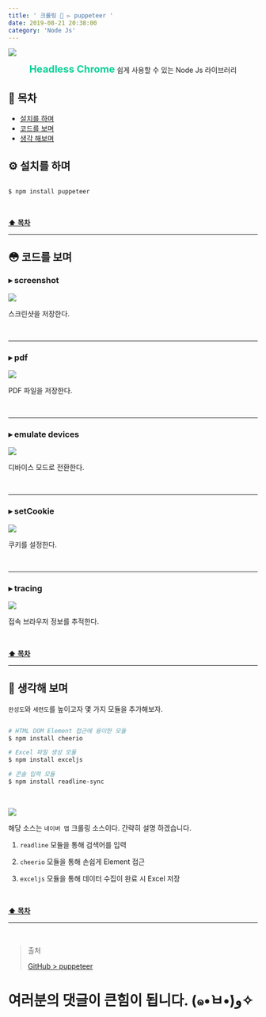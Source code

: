 ```yaml
---
title: ' 크롤링 👣 ▻ puppeteer '
date: 2019-08-21 20:38:00
category: 'Node Js'
---
```


![](./images/puppeteer/logo.png)

<center><strong style="color:#05D197; font-size: 20px;">Headless Chrome</strong> 쉽게 사용할 수 있는 Node Js 라이브러리</center>

## **💎 목차**

- [설치를 하며](#️-설치를-하며)
- [코드를 보며](#-코드를-보며)
- [생각 해보며](#-생각해-보며)

## **⚙️ 설치를 하며**

```jssh

$ npm install puppeteer

```

<br />

**[⬆ 목차](#-목차)**

<hr />

## **😳 코드를 보며**

### ▸ screenshot

![](./images/puppeteer/1.png)
<br />

스크린샷을 저장한다.

<br />
<hr />

### ▸ pdf

![](./images/puppeteer/2.png)
<br />

PDF 파일을 저장한다.

<br />
<hr />

### ▸ emulate devices

![](./images/puppeteer/3.png)
<br />

디바이스 모드로 전환한다.

<br />
<hr />

### ▸ setCookie

![](./images/puppeteer/4.png)
<br />

쿠키를 설정한다.

<br />
<hr />

### ▸ tracing

![](./images/puppeteer/5.png)
<br />

접속 브라우저 정보를 추적한다.

<br />

**[⬆ 목차](#-목차)**

<hr />

## **🤔 생각해 보며**

`완성도`와 `세련도`를 높이고자 몇 가지 모듈을 추가해보자.

```sh

# HTML DOM Element 접근에 용이한 모듈
$ npm install cheerio

# Excel 파일 생성 모듈
$ npm install exceljs

# 콘솔 입력 모듈
$ npm install readline-sync

```

<br />

![](./images/puppeteer/6.png)
<br />

해당 소스는 `네이버 맵` 크롤링 소스이다. 간략히 설명 하겠습니다.

1. `readline` 모듈을 통해 검색어를 입력

2. `cheerio` 모듈을 통해 손쉽게 Element 접근

3. `exceljs` 모듈을 통해 데이터 수집이 완료 시 Excel 저장

<br />

**[⬆ 목차](#-목차)**

<hr />

<br />

> 출처
>
> <a href="https://github.com/bynodejs/puppeteer" target="_blank">GitHub > puppeteer</a>

# 여러분의 댓글이 큰힘이 됩니다. (๑•̀ㅂ•́)و✧
